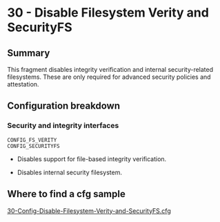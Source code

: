 # 30 - Disable Filesystem Verity and SecurityFS

## Summary

This fragment disables integrity verification and internal security-related filesystems. These are only required for advanced security policies and attestation.

## Configuration breakdown

### Security and integrity interfaces

```none
CONFIG_FS_VERITY
CONFIG_SECURITYFS
```

* Disables support for file-based integrity verification.

* Disables internal security filesystem.

## Where to find a cfg sample

[30-Config-Disable-Filesystem-Verity-and-SecurityFS.cfg](../../beagle-board/6.6.32/packaging/30-Config-Disable-Filesystem-Verity-and-SecurityFS.cfg)

